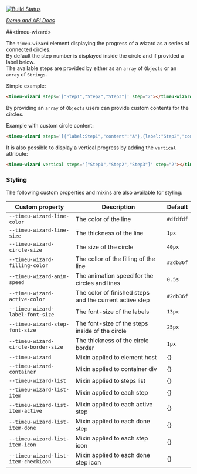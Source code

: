 [![Build Status](https://travis-ci.org/timeu/timeu-wizard.svg)](https://travis-ci.org/timeu/timeu-wizard)

_[Demo and API Docs](https://timeu.github.io/timeu-wizard/)_


##&lt;timeu-wizard&gt;


The `timeu-wizard` element displaying the progress of a wizard as a series of connected circles.  
By default the step number is displayed inside the circle and if provided a label below.  
The available steps are provided by either as an `array` of `Objects` or an `array` of `Strings`.

Simple example:


    
<!--
```
<custom-element-demo>
  <template>
      <link rel=”import” href=”timeu-wizard.html”>
      <next-code-block></next-code-block>
  </template>    
</custom-element-demo>
```
-->
```html
<timeu-wizard steps='["Step1","Step2","Step3"]' step="2"></timeu-wizard>
```

By providing an `array` of `Objects` users can provide custom contents for the circles.

Example with custom circle content:
```html
<timeu-wizard steps='[{"label:Step1","content":"A"},{label:"Step2","content":"B"}]'></timeu-wizard>
```
It is also possible to display a vertical progress by adding the `vertical` attribute: 
```html
<timeu-wizard vertical steps='["Step1","Step2","Step3"]' step="2"></timeu-wizard> 
```
### Styling

The following custom properties and mixins are also available for styling:

Custom property | Description | Default
----------------|-------------|----------
`--timeu-wizard-line-color` | The color of the line  | `#dfdfdf`
`--timeu-wizard-line-size` | The thickness of the line | `1px`
`--timeu-wizard-circle-size` | The size of the circle | `40px`
`--timeu-wizard-filling-color` | The collor of the filling of the line | `#2db36f`
`--timeu-wizard-anim-speed` | The animation speed for the circles and lines | `0.5s`
`--timeu-wizard-active-color` | The color of finished steps and the current active step | `#2db36f`
`--timeu-wizard-label-font-size` | The font-size of the labels | `13px`
`--timeu-wizard-step-font-size` | The font-size of the steps inside of the circle | `25px`
`--timeu-wizard-circle-border-size` | The thickness of the circle border | `1px`
`--timeu-wizard` | Mixin applied to element host | {}
`--timeu-wizard-container` | Mixin applied to container div | {}
`--timeu-wizard-list` | Mixin applied to steps list | {}
`--timeu-wizard-list-item` | Mixin applied to each step | {}
`--timeu-wizard-list-item-active` | Mixin applied to each active step | {}
`--timeu-wizard-list-item-done` | Mixin applied to each done step | {}
`--timeu-wizard-list-item-icon` | Mixin applied to each step icon | {}
`--timeu-wizard-list-item-checkicon` | Mixin applied to each done step icon | {}
